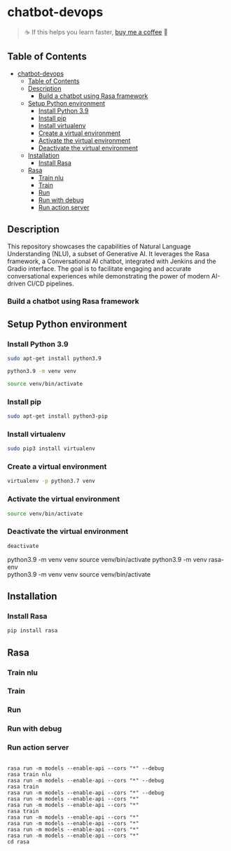 # chatbot-devops


> ☕️ If this helps you learn faster, [buy me a coffee](https://www.buymeacoffee.com/dcfrancisco) 🙌


## Table of Contents

- [chatbot-devops](#chatbot-devops)
  - [Table of Contents](#table-of-contents)
  - [Description](#description)
    - [Build a chatbot using Rasa framework](#build-a-chatbot-using-rasa-framework)
  - [Setup Python environment](#setup-python-environment)
    - [Install Python 3.9](#install-python-39)
    - [Install pip](#install-pip)
    - [Install virtualenv](#install-virtualenv)
    - [Create a virtual environment](#create-a-virtual-environment)
    - [Activate the virtual environment](#activate-the-virtual-environment)
    - [Deactivate the virtual environment](#deactivate-the-virtual-environment)
  - [Installation](#installation)
    - [Install Rasa](#install-rasa)
  - [Rasa](#rasa)
    - [Train nlu](#train-nlu)
    - [Train](#train)
    - [Run](#run)
    - [Run with debug](#run-with-debug)
    - [Run action server](#run-action-server)


## Description

This repository showcases the capabilities of Natural Language Understanding (NLU), a subset of Generative AI. It leverages the Rasa framework, a Conversational AI chatbot, integrated with Jenkins and the Gradio interface. The goal is to facilitate engaging and accurate conversational experiences while demonstrating the power of modern AI-driven CI/CD pipelines.

### Build a chatbot using Rasa framework

## Setup Python environment

### Install Python 3.9

```bash
sudo apt-get install python3.9

python3.9 -m venv venv

source venv/bin/activate

```

### Install pip

```bash
sudo apt-get install python3-pip
```

### Install virtualenv

```bash
sudo pip3 install virtualenv
```

### Create a virtual environment

```bash
virtualenv -p python3.7 venv
```

### Activate the virtual environment

```bash
source venv/bin/activate
```

### Deactivate the virtual environment

```bash
deactivate
```

python3.9 -m venv venv
source venv/bin/activate
python3.9 -m venv rasa-env\
python3.9 -m venv venv
source venv/bin/activate



## Installation

### Install Rasa

```bash
pip install rasa
```

## Rasa

### Train nlu


### Train


### Run


### Run with debug



### Run action server


```

rasa run -m models --enable-api --cors "*" --debug
rasa train nlu
rasa run -m models --enable-api --cors "*" --debug
rasa train 
rasa run -m models --enable-api --cors "*" --debug
rasa run -m models --enable-api --cors "*"
rasa run -m models --enable-api --cors "*"
rasa train 
rasa run -m models --enable-api --cors "*"
rasa run -m models --enable-api --cors "*"
rasa run -m models --enable-api --cors "*"
rasa run -m models --enable-api --cors "*"
cd rasa

```
